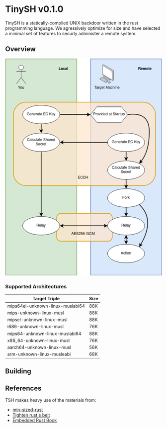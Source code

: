 # TinySH v0.1.0

TinySH is a statically-compiled UNIX backdoor written in the rust programming language.
We agressively optimize for size and have selected a minimal set of features 
to securly administer a remote system.

## Overview

![Control Flow Graph](/docs/images/control-flow.png)

### Supported Architectures

| Target Triple                     | Size      |
| --------------------------------- | --------- |
| mips64el-unknown-linux-muslabi64  | 88K       |
| mips-unknown-linux-musl           | 88K       |
| mipsel-unknown-linux-musl         | 88K       |
| i686-unknown-linux-musl           | 76K       |
| mips64-unknown-linux-muslabi64    | 88K       |
| x86\_64-unknown-linux-musl        | 76K       |
| aarch64-unknown-linux-musl        | 56K       |
| arm-unknown-linux-musleabi        | 68K       |

## Building



## References

TSH makes heavy use of the materials from:
- [min-sized-rust](https://github.com/johnthagen/min-sized-rust)
- [Tighten rust's belt](https://dl.acm.org/doi/abs/10.1145/3519941.3535075)
- [Embedded Rust Book](https://docs.rust-embedded.org/book/)
